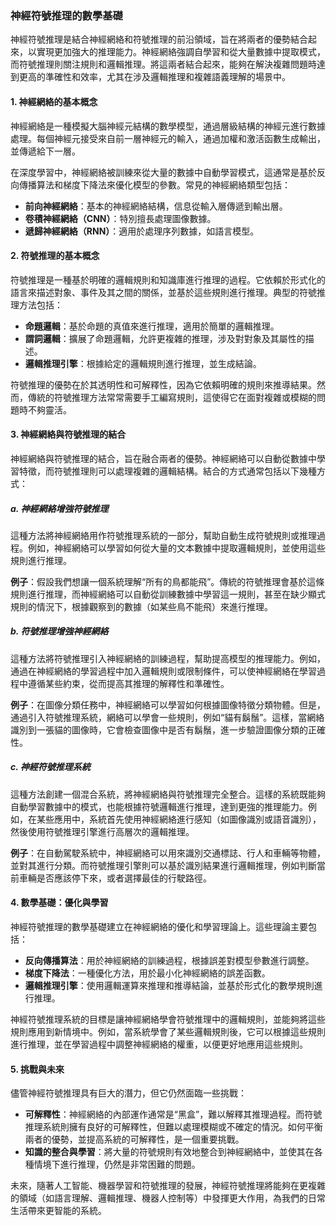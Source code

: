 ### 神經符號推理的數學基礎

神經符號推理是結合神經網絡和符號推理的前沿領域，旨在將兩者的優勢結合起來，以實現更加強大的推理能力。神經網絡強調自學習和從大量數據中提取模式，而符號推理則關注規則和邏輯推理。將這兩者結合起來，能夠在解決複雜問題時達到更高的準確性和效率，尤其在涉及邏輯推理和複雜語義理解的場景中。

#### 1. **神經網絡的基本概念**
神經網絡是一種模擬大腦神經元結構的數學模型，通過層級結構的神經元進行數據處理。每個神經元接受來自前一層神經元的輸入，通過加權和激活函數生成輸出，並傳遞給下一層。

在深度學習中，神經網絡被訓練來從大量的數據中自動學習模式，這通常是基於反向傳播算法和梯度下降法來優化模型的參數。常見的神經網絡類型包括：
- **前向神經網絡**：基本的神經網絡結構，信息從輸入層傳遞到輸出層。
- **卷積神經網絡（CNN）**：特別擅長處理圖像數據。
- **遞歸神經網絡（RNN）**：適用於處理序列數據，如語言模型。

#### 2. **符號推理的基本概念**
符號推理是一種基於明確的邏輯規則和知識庫進行推理的過程。它依賴於形式化的語言來描述對象、事件及其之間的關係，並基於這些規則進行推理。典型的符號推理方法包括：
- **命題邏輯**：基於命題的真值來進行推理，適用於簡單的邏輯推理。
- **謂詞邏輯**：擴展了命題邏輯，允許更複雜的推理，涉及對對象及其屬性的描述。
- **邏輯推理引擎**：根據給定的邏輯規則進行推理，並生成結論。

符號推理的優勢在於其透明性和可解釋性，因為它依賴明確的規則來推導結果。然而，傳統的符號推理方法常常需要手工編寫規則，這使得它在面對複雜或模糊的問題時不夠靈活。

#### 3. **神經網絡與符號推理的結合**
神經網絡與符號推理的結合，旨在融合兩者的優勢。神經網絡可以自動從數據中學習特徵，而符號推理則可以處理複雜的邏輯結構。結合的方式通常包括以下幾種方式：

##### a. **神經網絡增強符號推理**
這種方法將神經網絡用作符號推理系統的一部分，幫助自動生成符號規則或推理過程。例如，神經網絡可以學習如何從大量的文本數據中提取邏輯規則，並使用這些規則進行推理。

**例子**：假設我們想讓一個系統理解“所有的鳥都能飛”。傳統的符號推理會基於這條規則進行推理，而神經網絡可以自動從訓練數據中學習這一規則，甚至在缺少顯式規則的情況下，根據觀察到的數據（如某些鳥不能飛）來進行推理。

##### b. **符號推理增強神經網絡**
這種方法將符號推理引入神經網絡的訓練過程，幫助提高模型的推理能力。例如，通過在神經網絡的學習過程中加入邏輯規則或限制條件，可以使神經網絡在學習過程中遵循某些約束，從而提高其推理的解釋性和準確性。

**例子**：在圖像分類任務中，神經網絡可以學習如何根據圖像特徵分類物體。但是，通過引入符號推理系統，網絡可以學會一些規則，例如“貓有鬍鬚”。這樣，當網絡識別到一張貓的圖像時，它會檢查圖像中是否有鬍鬚，進一步驗證圖像分類的正確性。

##### c. **神經符號推理系統**
這種方法創建一個混合系統，將神經網絡與符號推理完全整合。這樣的系統既能夠自動學習數據中的模式，也能根據符號邏輯進行推理，達到更強的推理能力。例如，在某些應用中，系統首先使用神經網絡進行感知（如圖像識別或語音識別），然後使用符號推理引擎進行高層次的邏輯推理。

**例子**：在自動駕駛系統中，神經網絡可以用來識別交通標誌、行人和車輛等物體，並對其進行分類。而符號推理引擎則可以基於識別結果進行邏輯推理，例如判斷當前車輛是否應該停下來，或者選擇最佳的行駛路徑。

#### 4. **數學基礎：優化與學習**
神經符號推理的數學基礎建立在神經網絡的優化和學習理論上。這些理論主要包括：
- **反向傳播算法**：用於神經網絡的訓練過程，根據誤差對模型參數進行調整。
- **梯度下降法**：一種優化方法，用於最小化神經網絡的誤差函數。
- **邏輯推理引擎**：使用邏輯運算來推理和推導結論，並基於形式化的數學規則進行推理。

神經符號推理系統的目標是讓神經網絡學會符號推理中的邏輯規則，並能夠將這些規則應用到新情境中。例如，當系統學會了某些邏輯規則後，它可以根據這些規則進行推理，並在學習過程中調整神經網絡的權重，以便更好地應用這些規則。

#### 5. **挑戰與未來**
儘管神經符號推理具有巨大的潛力，但它仍然面臨一些挑戰：
- **可解釋性**：神經網絡的內部運作通常是“黑盒”，難以解釋其推理過程。而符號推理系統則擁有良好的可解釋性，但難以處理模糊或不確定的情況。如何平衡兩者的優勢，並提高系統的可解釋性，是一個重要挑戰。
- **知識的整合與學習**：將大量的符號規則有效地整合到神經網絡中，並使其在各種情境下進行推理，仍然是非常困難的問題。

未來，隨著人工智能、機器學習和符號推理的發展，神經符號推理將能夠在更複雜的領域（如語言理解、邏輯推理、機器人控制等）中發揮更大作用，為我們的日常生活帶來更智能的系統。